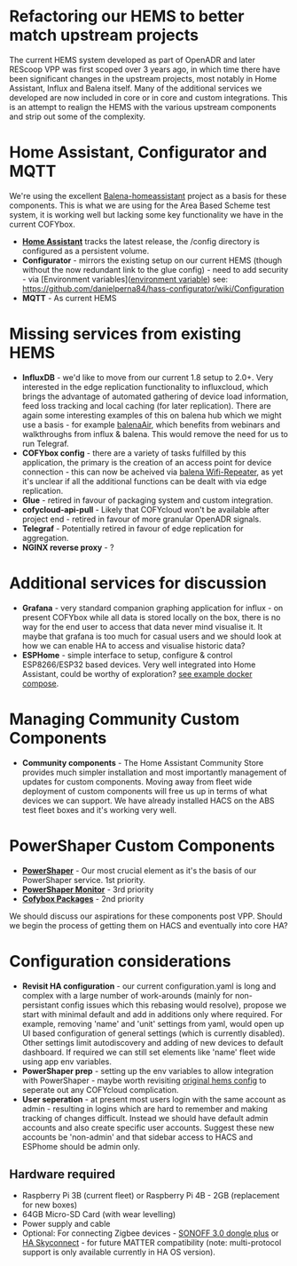 # Refactoring our HEMS to better match upstream projects

The current HEMS system developed as part of OpenADR and later REScoop VPP was first scoped over 3 years ago, in which time there have been significant changes in the upstream projects, most notably in Home Assistant, Influx and Balena itself. Many of the additional services we developed are now included in core or in core and custom integrations. This is an attempt to realign the HEMS with the various upstream components and strip out some of the complexity.

# Home Assistant, Configurator and MQTT

We're using the excellent [Balena-homeassistant](https://github.com/balena-io-experimental/balena-homeassistant) project as a basis for these components. This is what we are using for the Area Based Scheme test system, it is working well but lacking some key functionality we have in the current COFYbox.

* [**Home Assistant**](https://www.home-assistant.io/) tracks the latest release, the /config directory is configured as a persistent volume.
* **Configurator** - mirrors the existing setup on our current HEMS (though without the now redundant link to the glue config) - need to add security - via [Environment variables]([environment variable](https://www.balena.io/docs/learn/manage/variables/)) see: https://github.com/danielperna84/hass-configurator/wiki/Configuration
* **MQTT** - As current HEMS

# Missing services from existing HEMS

* **InfluxDB** - we'd like to move from our current 1.8 setup to 2.0+. Very interested in the edge replication functionality to influxcloud, which brings the advantage of automated gathering of device load information, feed loss tracking and local caching (for later replication). There are again some interesting examples of this on balena hub which we might use a basis - for example [balenaAir](https://github.com/balenair/balenair), which benefits from webinars and walkthroughs from influx & balena. This would remove the need for us to run Telegraf.
* **COFYbox config** - there are a variety of tasks fulfilled by this application, the primary is the creation of an access point for device connection - this can now be acheived via [balena Wifi-Repeater](https://github.com/balena-labs-projects/wifi-repeater), as yet it's unclear if all the additional functions can be dealt with via edge replication.
* **Glue** - retired in favour of packaging system and custom integration.
* **cofycloud-api-pull** - Likely that COFYcloud won't be available after project end - retired in favour of more granular OpenADR signals.
* **Telegraf** - Potentially retired in favour of edge replication for aggregation.
* **NGINX reverse proxy** - ?

# Additional services for discussion

* **Grafana** - very standard companion graphing application for influx - on present COFYbox while all data is stored locally on the box, there is no way for the end user to access that data never mind visualise it. It maybe that grafana is too much for casual users and we should look at how we can enable HA to access and visualise historic data? 
* **ESPHome** - simple interface to setup, configure & control ESP8266/ESP32 based devices. Very well integrated into Home Assistant, could be worthy of exploration? [see example docker compose](https://github.com/klutchell/balena-homeassistant/blob/main/docker-compose.yml).

# Managing Community Custom Components

* **Community components** - The Home Assistant Community Store provides much simpler installation and most importantly management of updates for custom components. Moving away from fleet wide deployment of custom components will free us up in terms of what devices we can support. We have already installed HACS on the ABS test fleet boxes and it's working very well.

# PowerShaper Custom Components

* **[PowerShaper](https://gitlab.com/rescoopvpp/cofybox-balena/-/tree/main/services/homeassistant/custom_components/powershaper?ref_type=heads)** - Our most crucial element as it's the basis of our PowerShaper service. 1st priority.
* **[PowerShaper Monitor](https://gitlab.com/carboncoop/powershaper-monitor-hass/-/tree/9618d0c4c4fadd57487b63c343d3166208b1f93d)** - 3rd priority
* **[Cofybox Packages](https://gitlab.com/rescoopvpp/cofybox-balena/-/tree/main/services/homeassistant/custom_components/cofybox_packages?ref_type=heads)** - 2nd priority

We should discuss our aspirations for these components post VPP. Should we begin the process of getting them on HACS and eventually into core HA?

# Configuration considerations

* **Revisit HA configuration** - our current configuration.yaml is long and complex with a large number of work-arounds (mainly for non-persistant config issues which this rebasing would resolve), propose we start with minimal default and add in additions only where required. For example, removing 'name' and 'unit' settings from yaml, would open up UI based configuration of general settings (which is currently disabled). Other settings limit autodiscovery and adding of new devices to default dashboard. If required we can still set elements like 'name' fleet wide using app env variables.
* **PowerShaper prep** - setting up the env variables to allow integration with PowerShaper - maybe worth revisiting [original hems config](https://gitlab.com/carboncoop/hems/-/blob/master/balena/balena-production.yml) to seperate out any COFYcloud complication. 
* **User seperation** - at present most users login with the same account as admin - resulting in logins which are hard to remember and making tracking of changes difficult. Instead we should have default admin accounts and also create specific user accounts. Suggest these new accounts be 'non-admin' and that sidebar access to HACS and ESPhome should be admin only.



## Hardware required

* Raspberry Pi 3B (current fleet) or Raspberry Pi 4B - 2GB (replacement for new boxes)
* 64GB Micro-SD Card (with wear levelling)
* Power supply and cable
* Optional: For connecting Zigbee devices - [SONOFF 3.0 dongle plus](https://sonoff.tech/product/gateway-and-sensors/sonoff-zigbee-3-0-usb-dongle-plus-e/) or [HA Skyconnect](https://www.home-assistant.io/skyconnect/) - for future MATTER compatibility (note: multi-protocol support is only available currently in HA OS version).